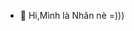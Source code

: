 - 👋 Hi,Mình là Nhân nè =)))


<!---
ptnhan30/ptnhan30 is a ✨ special ✨ repository because its `README.md` (this file) appears on your GitHub profile.
You can click the Preview link to take a look at your changes.
--->
